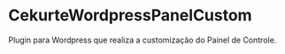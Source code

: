 CekurteWordpressPanelCustom
===========================

Plugin para Wordpress que realiza a customização do Painel de Controle.
